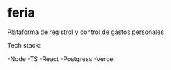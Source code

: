 # feria
Plataforma de registrol y control de gastos personales

Tech stack:

-Node
-TS
-React
-Postgress
-Vercel
